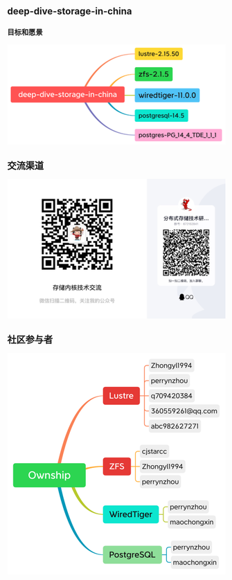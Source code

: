 
 ## deep-dive-storage-in-china


 ###  目标和愿景
![](./deep-dive-storage-in-china.png)

## 交流渠道

![](./comminicate-group.jpg)


## 社区参与者

![](./Ownship.png)